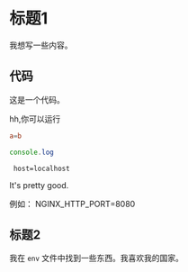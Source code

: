# 标题1

我想写一些内容。

## 代码


这是一个代码。

hh,你可以运行

```conf
a=b
```

```js
console.log
```

`
host=localhost`

It's pretty good.

例如： NGINX_HTTP_PORT=8080

## 标题2

我在 `env` 文件中找到一些东西。我喜欢我的国家。
